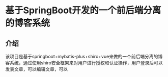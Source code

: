# 基于SpringBoot开发的一个前后端分离的博客系统

## 介绍

​		该项目是基于springboot+mybatis-plus+shiro+vue来做的一个前后端分离的博客系统，通过使用shiro安全框架来对用户进行授权和认证操作，用户登录后可以发表文章，可以编辑文章，可以

